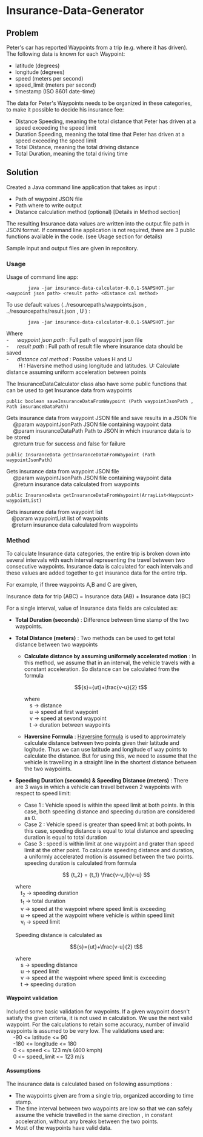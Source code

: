 # Insurance-Data-Generator

## Problem

Peter's car has reported Waypoints from a trip (e.g. where it has driven). The following data is known for each Waypoint:

- latitude (degrees)
- longitude (degrees)
- speed (meters per second)
- speed_limit (meters per second)
- timestamp (ISO 8601 date-time)

The data for Peter's Waypoints needs to be organized in these categories, to make it possible to decide his insurance fee:

- Distance Speeding, meaning the total distance that Peter has driven at a speed exceeding the speed limit
- Duration Speeding, meaning the total time that Peter has driven at a speed exceeding the speed limit
- Total Distance, meaning the total driving distance
- Total Duration, meaning the total driving time

## Solution

Created a Java command line application that takes as input :  <br />
- Path of waypoint JSON file
- Path where to write output 
- Distance calculation method (optional) [Details in Method section] 


The resulting Insurance data values are written into the output file path in JSON format. 
If command line application is not required, there are 3 public functions available in the code. (see Usage section for details)

Sample input and output files are given in repository.

### Usage

Usage of command line app:
```
        java -jar insurance-data-calculator-0.0.1-SNAPSHOT.jar <waypoint json path> <result path> <distance cal method>
```
To use default values (../resourcepaths/waypoints.json ,  ../resourcepaths/result.json , U ) :
```
        java -jar insurance-data-calculator-0.0.1-SNAPSHOT.jar
```
  Where <br />
    - &emsp; *waypoint json path*  : Full path of waypoint json file <br />
    - &emsp; *result path*         : Full path of result file where insurance data should be saved <br />
    - &emsp; *distance cal method* : Possibe values H and U <br />
    &emsp;&emsp; H : Haversine method using longitude and latitudes. U: Calculate distance assuming uniform acceleration between points <br />

The InsuranceDataCalculator class also have some public functions that can be used to get Insurance data from waypoints
```
public boolean saveInsuranceDataFromWaypoint (Path waypointJsonPath , Path insuranceDataPath)
```
Gets insurance data from waypoint JSON file and save results in a JSON file <br />
&emsp; @param  waypointJsonPath   JSON file containing waypoint data <br />
&emsp; @param  insuranceDataPath   Path to JSON in which insurance data is to be stored <br />
&emsp; @return true for success and false for failure <br />

```
public InsuranceData getInsuranceDataFromWaypoint (Path waypointJsonPath) 
```
Gets insurance data from waypoint JSON file <br />
&emsp; @param  waypointJsonPath   JSON file containing waypoint data <br />
&emsp; @return insurance data calculated from waypoints <br />

```
public InsuranceData getInsuranceDataFromWaypoint(ArrayList<Waypoint> waypointList)
```
 Gets insurance data from waypoint list <br />
 &emsp;@param  waypointList   list of waypoints <br />
 &emsp;@return insurance data calculated from waypoints <br />

### Method

To calculate Insurance data categories, the entire trip is broken down into several intervals with each interval representing the travel between two consecutive 
waypoints. Insurance data is calculated for each intervals and these values are added together to get insurance data for the entire trip. 


For example, if three waypoints A,B and C are given,


Insurance  data for trip (ABC)  =   Insurance data (AB) + Insurance data (BC)


For a single interval, value of Insurance data fields are calculated as:
- **Total Duration (seconds)** : Difference between time stamp of the two waypoints. 


- **Total Distance (meters)** : Two methods can be used to get total distance between two waypoints
  - **Calculate distance by assuming uniformely accelerated motion** : In this method, we assume that in an interval, the vehicle travels with
    a constant acceleration. So distance can be calculated from the formula
    
     $${s}={ut}+\frac{v-u}{2} t$$
     
     where <br /> 
     &emsp;s -> distance <br />
     &emsp;u -> speed at first waypoint <br />
     &emsp;v -> speed at sevond waypoint <br />
     &emsp;t -> duration between waypoints <br />
     
  - **Haversine Formula** : [Haversine formula](https://en.wikipedia.org/wiki/Haversine_formula)  is used to approximately calculate distance between two points given their latitude and
  logitude. Thus we can use latitude and longitude of way points to calculate the distance. But for using this, we need to assume that the vehicle is travelling in a straight
  line in the shortest distance between the two waypoints.


- **Speeding Duration (seconds) & Speeding Distance (meters)**  : There are 3 ways in which a vehicle can travel between 2 waypoints with respect to speed limit:
  - Case 1 : Vehicle speed is within the speed limit at both points. In this case, both speeding distance and speeding duration are considered as 0.
  - Case 2 : Vehicle speed is greater than speed limit at both points. In this case, speeding distance is equal to total distance and speeding duration is equal to total duration
  - Case 3 : speed is within limit at one waypoint and grater than speed limit at the other point. To calculate speeding distance and duration, a uniformly
  accelerated motion is assumed between the two points.  speeding duration is calculated from formula 
  
  $$ {t_2} = {t_1} \frac{v-v_l}{v-u} $$
     
     where <br /> 
     &emsp;t<sub>2</sub> -> speeding duration <br />
     &emsp;t<sub>1</sub> -> total duration <br />
     &emsp;v -> speed at the waypoint where speed limit is exceeding <br />
     &emsp;u -> speed at the waypoint where vehicle is within speed limit <br />
     &emsp;v<sub>l</sub> -> speed limit <br />
     
     Speeding distance is calculated as <br />
     
  $${s}={ut}+\frac{v-u}{2} t$$
     
     where <br /> 
     &emsp;s -> speeding distance <br />
     &emsp;u -> speed limit <br />
     &emsp;v -> speed at the waypoint where speed limit is exceeding <br />
     &emsp;t -> speeding duration <br />
     
#### Waypoint validation

Included some basic validation for waypoints. If a given waypoint doesn't satisfy the given criteria, it is not used in calculation. We use the next valid waypoint. For the calculations to retain some accuracy, number of invalid waypoints is assumed to be very low. The validations used are: <br />
&emsp; -90 <= latitude <= 90 <br />
&emsp; -180 <= longitude <= 180 <br />
&emsp; 0 <= speed <= 123 m/s (400 kmph) <br />
&emsp; 0 <= speed_limit <= 123 m/s 


#### Assumptions

The insurance data is calculated based on following assumptions :
- The waypoints given are from a single trip, organized according to time stamp.
- The time interval between two waypoints are low so that we can safely assume the vehicle travelled in the same direction , in constant acceleration, without any breaks between the two points.
- Most of the waypoints have valid data. 

